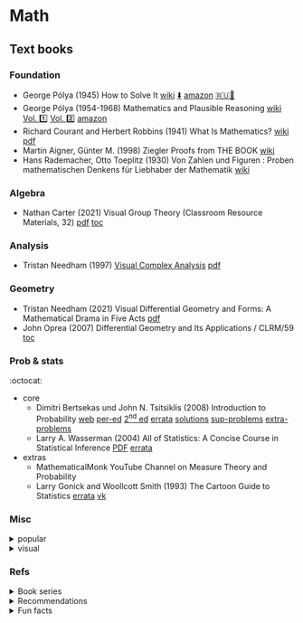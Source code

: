 # Math

## Text books

### Foundation

- George Pólya (1945) How to Solve It
  [wiki](https://en.wikipedia.org/wiki/How_to_Solve_It)
  [:arrow_down:](http://www.im.ufrj.br/~monica/funcoes/Polya.pdf)
  [amazon](https://www.amazon.de/-/en/George-Polya/dp/0140124993/ref=pd_sbs_sccl_2_1/261-5133149-6066016?pd_rd_w=ijFwb&content-id=amzn1.sym.6c0521be-6c2b-450c-bb72-af8082730381&pf_rd_p=6c0521be-6c2b-450c-bb72-af8082730381&pf_rd_r=RN8V9H71QM6XZ6J82EWD&pd_rd_wg=h5Qj0&pd_rd_r=1e1eaba8-3600-4654-a7d3-82a3c9a142fc&pd_rd_i=0140124993&psc=1)
  [:ru::green_book:](https://sheba.spb.ru/shkola/kak-reshat-1959.djvu)
- George Pólya (1954-1968) Mathematics and Plausible Reasoning
  [wiki](https://en.wikipedia.org/wiki/Mathematics_and_Plausible_Reasoning)
  [Vol. :one:](https://www.isinj.com/mt-usamo/Mathematics%20and%20Plausible%20Reasoning%20I%20-%20Polya%20G.pdf)
  [Vol. :two:](https://uberty.org/wp-content/uploads/2016/01/Polya_G._Mathematics_and_Plausible_Reasoning2.pdf)
  [amazon](https://www.amazon.de/-/en/George-Polya/dp/1639235663/ref=zg-te-pba_sccl_1_4/261-5133149-6066016?pd_rd_w=CKf04&content-id=amzn1.sym.2773ee31-e1d7-4b66-89a3-82d27d16ebdc&pf_rd_p=2773ee31-e1d7-4b66-89a3-82d27d16ebdc&pf_rd_r=WV916JY5F6X0QWCRADNR&pd_rd_wg=CW2DR&pd_rd_r=0380dc58-79c7-4d78-91c6-dc35d2187496&pd_rd_i=1639235663&psc=1)
- Richard Courant and Herbert Robbins (1941) What Is Mathematics?
  [wiki](https://en.wikipedia.org/wiki/What_Is_Mathematics%3F)
  [pdf](https://old.mccme.ru//free-books//pdf/kurant.pdf)
- Martin Aigner, Günter M. (1998) Ziegler Proofs from THE BOOK
  [wiki](https://en.wikipedia.org/wiki/Proofs_from_THE_BOOK)
- Hans Rademacher, Otto Toeplitz (1930) Von Zahlen und Figuren : Proben mathematischen Denkens für Liebhaber der Mathematik
  [wiki](https://ru.wikipedia.org/wiki/%D0%A7%D0%B8%D1%81%D0%BB%D0%B0_%D0%B8_%D1%84%D0%B8%D0%B3%D1%83%D1%80%D1%8B)

<!--
- The Mathematical Gazette / https://www.cambridge.org/core/journals/mathematical-gazette
- Kvant
-->

### Algebra

- Nathan Carter (2021) Visual Group Theory (Classroom Resource Materials, 32)
  [pdf](https://github.com/liwei766/visual-group-theory/blob/master/visual%20group%20theory.pdf)
  [toc](https://www.ams.org/books/clrm/032/clrm032-endmatter.pdf)
<!-- - Matej Brešar (2019) Undergraduate Algebra: A Unified Approach (Springer Undergraduate Mathematics Series) -->
<!-- - D. A. R. Wallace (1998) Groups, Rings and Fields -->

### Analysis

- Tristan Needham (1997) [Visual Complex Analysis](complex_analysis/needham_vca/README.md)
  [pdf](https://umv.science.upjs.sk/hutnik/NeedhamVCA.pdf)

### Geometry

- Tristan Needham (2021) Visual Differential Geometry and Forms: A Mathematical Drama in Five Acts
  [pdf](http://www.alefenu.com/libri/visualdifferentialgeometry.pdf)
- John Oprea (2007) Differential Geometry and Its Applications / CLRM/59
  [toc](https://www.ams.org/books/clrm/059/clrm059-endmatter.pdf)

### Prob & stats

:octocat:

- core
  - Dimitri Bertsekas und John N. Tsitsiklis (2008) Introduction to Probability
    [web](http://www.athenasc.com/probbook.html)
    [per-ed](https://www.vfu.bg/en/e-Learning/Math--Bertsekas_Tsitsiklis_Introduction_to_probability.pdf)
    [2<sup>nd</sup> ed](https://bank.engzenon.com/tmp/5e7f97b9-c014-4995-972e-4bc8c0feb99b/5f00c512-a668-4279-90fe-4777c0feb99b/introduction_to_probability_bertsekas_2nd_2008.pdf)
    [errata](http://athenasc.com/prob-errata_2ndedition.pdf)
    [solutions](http://www.athenasc.com/prob-solved_2ndedition.pdf)
    [sup-problems](http://www.athenasc.com/prob-supp.html)
    [extra-problems](https://www1.cmc.edu/pages/faculty/MONeill/Math151/Handouts/default.htm)
  - Larry A. Wasserman (2004) All of Statistics: A Concise Course in Statistical Inference
    [PDF](https://egrcc.github.io/docs/math/all-of-statistics.pdf)
    [errata](https://www.stat.cmu.edu/~larry/all-of-statistics/)
- extras
  - MathematicalMonk YouTube Channel on Measure Theory and Probability
  - Larry Gonick and Woollcott Smith (1993) The Cartoon Guide to Statistics
    [errata](https://sites.temple.edu/woollcottsmith/files/2020/05/Corrections-Cartoon-Guide-to-Statistics.pdf)
    [vk](https://vk.com/wall-193687731_538?lang=en)

<!-- -  Statistics in a Nutshell: A Desktop Quick Reference by Sarah Boslaugh, Paul Andrew, Dr. Watters 
  https://vk.com/wall363612015_16200
- How to Lie with Statistics by Darrell Huff
https://vk.com/wall263712555_1875
- Statistical Inference von K Zuev 
  [arXiv](https://arxiv.org/pdf/1603.04929.pdf)
- Charles Wheelan Naked Statistics: Stripping the Dread from the Data
https://vk.com/wall-160351198_911?lang=en
- E.T. Jaynes (2003) Probability Theory: The Logic of Science
  http://www.med.mcgill.ca/epidemiology/hanley/bios601/GaussianModel/JaynesProbabilityTheory.pdf
- David Spiegelhalter () The Art of Statistics: Learning from Data
https://vk.com/wall-35828218_951
- Statistics by David Freedman, Robert Pisani, Roger Purves
- Doing Bayesian Data Analysis: A Tutorial with R and BUGS by John Kruschke
https://nyu-cdsc.github.io/learningr/assets/kruschke_bayesian_in_R.pdf
- What is a p-value anyway? 34 Stories to Help You Actually Understand Statistics by Andrew J. Vickers 
- Understanding The New Statistics: Effect Sizes, Confidence Intervals, and Meta-Analysis (Multivariate Applications Series) by Geoff Cumming
- Statistics Done Wrong: The Woefully Complete Guide by Alex Reinhart
https://www.statisticsdonewrong.com/ -->

### Misc

<details><summary>popular</summary>

- pop
  - James Tanton (2001) Solve This: Math Activities for Students and Clubs
  - Randall Munroe() What If? 2: Additional Serious Scientific Answers to Absurd Hypothetical Questions

</details>
<details><summary>visual</summary>

- visual
  - Roger B. Nelsen (1993-2019) Proofs Without Words, Vols. 1,14, and 52
  - Roger B. Nelsen (2015) Cameos for Calculus: Visualization in the First-Year Course, Vol.49
  - Claudi Alsina, Roger B. Nelsen (2006) Math Made Visual: Creating Images for Understanding Mathematics

</details>

### Refs

<details><summary>Book series</summary>

Series
- Springer Series:
  - :books: Universitext
  - :books: Springer Undergraduate Mathematics Series
- :books: AMS Series:
  - [https://bookstore.ams.org/view?ProductCode=CLRM](Classroom Resource Materials)
- :books: Taha Sochi
- :books: [McGraw Hill Professional](https://www.mhprofessional.com/templates/schaums/)

</details>
<details><summary>Recommendations</summary>

Recommendations:
- Self-study:
  [1](https://www.quantstart.com/articles/How-to-Learn-Advanced-Mathematics-Without-Heading-to-University-Part-1/)
  [4](https://www.quantstart.com/articles/how-to-learn-advanced-mathematics-without-heading-to-university-part-4/)
- [stats](https://www.bookscrolling.com/best-statistics-books-time/)

</details>

<details><summary>Fun facts</summary>

Fun facts:
- [freshman's dream](https://en.wikipedia.org/wiki/Freshman%27s_dream)
- [sophomore's dream](https://en.wikipedia.org/wiki/Sophomore%27s_dream)

</details>
